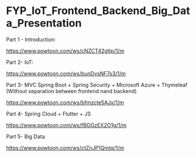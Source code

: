 # FYP_IoT_Frontend_Backend_Big_Data_Presentation


Part 1 - Introduction:

https://www.powtoon.com/ws/cNZCT42gItp/1/m

Part 2- IoT:

https://www.powtoon.com/ws/bunDvsNF7s3/1/m

Part 3- MVC Spring Boot + Spring Security + Microsoft Azure + Thymeleaf (Without separation between frontend nand backend)

https://www.powtoon.com/ws/bfmzcte5AJx/1/m

Part 4- Spring Cloud + Flutter + JS

https://www.powtoon.com/ws/fBOGzEX2O1g/1/m

Part 5- Big Data

https://www.powtoon.com/ws/ctZnJP1Qmtq/1/m

